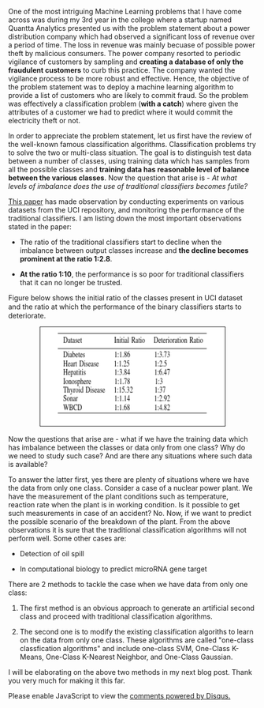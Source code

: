 <!-- 
.. title: Novelty Detection Algorithms
.. slug: novelty-detection-algorithms
.. date: 2017-01-17 12:13:21 UTC+05:30
.. tags: 
.. category: 
.. link: 
.. description: 
.. type: text
-->

One of the most intriguing Machine Learning problems that I have come across was during my 3rd year in the college where a startup named Quantta Analytics presented us with the problem statement about a power distribution company which had observed a significant loss of revenue over a period of time. The loss in revenue was mainly becuase of possible power theft by malicious consumers. The power company resorted to periodic vigilance of customers by sampling and **creating a database of only the fraudulent customers** to curb this practice. The company wanted the vigilance process to be more robust and effective. Hence, the objective of the problem statement was to deploy a machine learning algorithm to provide a list of customers who are likely to commit fraud. So the problem was effectively a classification problem (**with a catch**) where given the attributes of a customer we had to predict where it would commit the electricity theft or not.

In order to appreciate the problem statement, let us first have the review of the well-known famous classification algorithms. Classification problems try to solve the two or multi-class situation. The goal is to distinguish test data between a number of classes, using training data which has samples from all the possible classes and **training data has reasonable level of balance between the various classes**. Now the question that arise is - *At what levels of imbalance does the use of traditional classifiers becomes futile?*

[This paper](http://ieeexplore.ieee.org/document/6406735/) has made observation by conducting experiments on various datasets from the UCI repository, and monitoring the performance of the traditional classifiers. I am listing down the most important observations stated in the paper:

* The ratio of the traditional classifiers start to decline when the imbalance between output classes increase and **the decline becomes prominent at the ratio 1:2.8**.

* **At the ratio 1:10**, the performance is so poor for traditional classifiers that it can no longer be trusted.

Figure below shows the initial ratio of the classes present in UCI dataset and the ratio at which the performance of the binary classiﬁers starts to deteriorate.

<center><img src="/images/BinaryPerformanceTable.png" alt="Binary Classification Algorithm Performance Table" height="200px" width="375px" border="1px" style="margin: 0px 20px"></center>

Now the questions that arise are - what if we have the training data which has imbalance between the classes or data only from one class? Why do we need to study such case? And are there any situations where such data is available?

To answer the latter first, yes there are plenty of situations where we have the data from only one class. Consider a case of a nuclear power plant. We have the measurement of the plant conditions such as temperature, reaction rate when the plant is in working condition. Is it possible to get such measurements in case of an accident? No. Now, if we want to predict the possible scenario of the breakdown of the plant. From the above observations it is sure that the traditional classification algorithms will not perform well. Some other cases are:

* Detection of oil spill

* In computational biology to predict microRNA gene target

There are 2 methods to tackle the case when we have data from only one class:

1. The first method is an obvious approach to generate an artificial second class and proceed with traditional classification algorithms.

2. The second one is to modify the existing classification algoriths to learn on the data from only one class. These algorithms are called "one-class classfication algorithms" and include one-class SVM, One-Class K-Means, One-Class K-Nearest Neighbor, and One-Class Gaussian.

I will be elaborating on the above two methods in my next blog post. Thank you very much for making it this far.











<div id="disqus_thread"></div>
<script>
/**
* RECOMMENDED CONFIGURATION VARIABLES: EDIT AND UNCOMMENT THE SECTION BELOW TO INSERT DYNAMIC VALUES FROM YOUR PLATFORM OR CMS.
* LEARN WHY DEFINING THESE VARIABLES IS IMPORTANT: https://disqus.com/admin/universalcode/#configuration-variables
*/
/*
var disqus_config = function () {
this.page.url = PAGE_URL; // Replace PAGE_URL with your page's canonical URL variable
this.page.identifier = PAGE_IDENTIFIER; // Replace PAGE_IDENTIFIER with your page's unique identifier variable
};
*/
(function() { // DON'T EDIT BELOW THIS LINE
var d = document, s = d.createElement('script');

s.src = '//avoyage.disqus.com/embed.js';

s.setAttribute('data-timestamp', +new Date());
(d.head || d.body).appendChild(s);
})();
</script>
<noscript>Please enable JavaScript to view the <a href="https://disqus.com/?ref_noscript" rel="nofollow">comments powered by Disqus.</a></noscript>